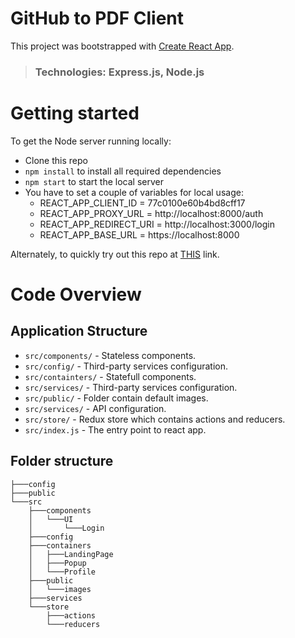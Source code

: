 # GitHub to PDF Client

This project was bootstrapped with [Create React App](https://github.com/facebook/create-react-app).

> ### Technologies: Express.js, Node.js

# Getting started

To get the Node server running locally:

-  Clone this repo
-  `npm install` to install all required dependencies
-  `npm start` to start the local server
-  You have to set a couple of variables for local usage:
   -  REACT_APP_CLIENT_ID = 77c0100e60b4bd8cff17
   -  REACT_APP_PROXY_URL = http://localhost:8000/auth
   -  REACT_APP_REDIRECT_URI = http://localhost:3000/login
   -  REACT_APP_BASE_URL = https://localhost:8000

Alternately, to quickly try out this repo at [THIS](https://github-to-pdf.netlify.app/) link.

# Code Overview

## Application Structure

-  `src/components/` - Stateless components.
-  `src/config/` - Third-party services configuration.
-  `src/containters/` - Statefull components.
-  `src/services/` - Third-party services configuration.
-  `src/public/` - Folder contain default images.
-  `src/services/` - API configuration.
-  `src/store/` - Redux store which contains actions and reducers.
-  `src/index.js` - The entry point to react app.

## Folder structure

```
├───config
├───public
└───src
    ├───components
    │   └───UI
    │       └───Login
    ├───config
    ├───containers
    │   ├───LandingPage
    │   ├───Popup
    │   └───Profile
    ├───public
    │   └───images
    ├───services
    └───store
        ├───actions
        └───reducers
```
